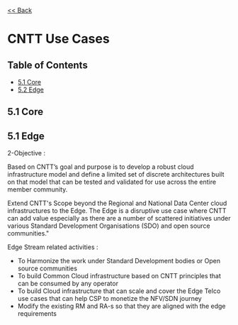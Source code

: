 [<< Back](https://cntt-n.github.io/CNTT/)
# CNTT Use Cases

## Table of Contents
 * [5.1 Core](#5.1)
 * [5.2 Edge](#5.2)
   
<a name="5.1"></a>
## 5.1 Core


<a name="5.1"></a>
## 5.1 Edge


2-Objective :

Based on CNTT’s goal and purpose is to develop a robust cloud infrastructure model and define a limited set of discrete architectures  built on that model that can be tested and validated for use across the entire member community.

Extend CNTT's Scope beyond the Regional and National Data Center cloud infrastructures to the Edge. The Edge is a disruptive use case where CNTT can add value especially as there are a number of scattered initiatives under various Standard Development Organisations (SDO) and open source communities."

Edge Stream related activities :
-	To Harmonize the work under Standard Development bodies or  Open source communities 
-	To build Common Cloud infrastructure based on CNTT principles that can be consumed by any operator
-	To build Cloud infrastructure that can scale and cover the Edge Telco use cases that can help CSP to monetize the NFV/SDN journey
-  Modify the existing RM and RA-s so that they are aligned with the edge requirements
